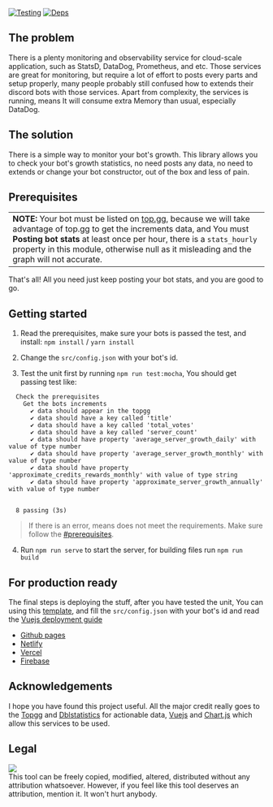  [![Testing](https://github.com/sinkaroid/disgrow-visualization/workflows/Testing/badge.svg)](https://github.com/sinkaroid/disgrow/actions/workflows/disgrow.yml) [![Deps](https://img.shields.io/npm/v/disgrow?label=disgrow&logo=npm&logoColor=white&color=blue)](https://disgrow.js.org)

## The problem
There is a plenty monitoring and observability service for cloud-scale application, such as StatsD, DataDog, Prometheus, and etc. Those services are great for monitoring, but require a lot of effort to posts every parts and setup properly, many people probably still confused how to extends their discord bots with those services. Apart from complexity, the services is running, means It will consume extra Memory than usual, especially DataDog.

## The solution
There is a simple way to monitor your bot's growth. This library allows you to check your bot's growth statistics, no need posts any data, no need to extends or change your bot constructor, out of the box and less of pain.  

## Prerequisites
<table>
	<td><b>NOTE:</b> Your bot must be listed on <a href="https://top.gg">top.gg</a>, because we will take advantage of top.gg to get the increments data, and You must <strong>Posting bot stats</strong> at least once per hour, there is a <code>stats_hourly</code> property in this module, otherwise null as it misleading and the graph will not accurate.</td>
</table>
That's all! All you need just keep posting your bot stats, and you are good to go.

## Getting started
1. Read the prerequisites, make sure your bots is passed the test, and install: `npm install` / `yarn install`

2. Change the `src/config.json` with your bot's id.

3. Test the unit first by running `npm run test:mocha`, You should get passing test like:

```
  Check the prerequisites
    Get the bots increments
      ✔ data should appear in the topgg
      ✔ data should have a key called 'title'
      ✔ data should have a key called 'total_votes'
      ✔ data should have a key called 'server_count'
      ✔ data should have property 'average_server_growth_daily' with value of type number
      ✔ data should have property 'average_server_growth_monthly' with value of type number
      ✔ data should have property 'approximate_credits_rewards_monthly' with value of type string
      ✔ data should have property 'approximate_server_growth_annually' with value of type number


  8 passing (3s)
```
> If there is an error, means does not meet the requirements. Make sure follow the [#prerequisites](#prerequisites).

4. Run `npm run serve` to start the server, for building files run `npm run build`


## For production ready
The final steps is deploying the stuff, after you have tested the unit, You can using this [template](https://github.com/sinkaroid/disgrow-visualization/generate), and fill the `src/config.json` with your bot's id and read the [Vuejs deployment guide](https://cli.vuejs.org/guide/deployment.html)

- [Github pages](https://cli.vuejs.org/guide/deployment.html#github-pages)
- [Netlify](https://cli.vuejs.org/guide/deployment.html#netlify)
- [Vercel](https://cli.vuejs.org/guide/deployment.html#vercel)
- [Firebase](https://cli.vuejs.org/guide/deployment.html#firebase)

## Acknowledgements

I hope you have found this project useful. All the major credit really goes to the [Topgg](https://top.gg/) and [Dblstatistics](https://dblstatistics.com/) for actionable data, [Vuejs](https://vuejs.org) and [Chart.js](https://www.chartjs.org//) which allow this services to be used.

## Legal
[![](https://img.shields.io/discord/831142227676889088)](https://discord.gg/8wj4vM5hHM)  
This tool can be freely copied, modified, altered, distributed without any attribution whatsoever. However, if you feel
like this tool deserves an attribution, mention it. It won't hurt anybody.